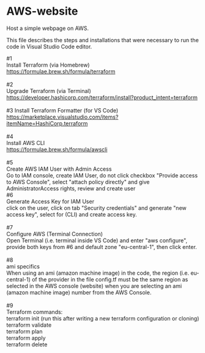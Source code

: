 # AWS-website
Host a simple webpage on AWS.

This file describes the steps and installations that were necessary to run the code in Visual Studio Code editor.

#1  
Install Terraform (via Homebrew)  
https://formulae.brew.sh/formula/terraform  
\
#2  
Upgrade Terraform (via Terminal)  
https://developer.hashicorp.com/terraform/install?product_intent=terraform  
\
#3
Install Terraform Formatter (for VS Code)  
https://marketplace.visualstudio.com/items?itemName=HashiCorp.terraform  
\
#4  
Install AWS CLI  
https://formulae.brew.sh/formula/awscli  
\
#5  
Create AWS IAM User with Admin Access  
Go to IAM console, create IAM User, do not click checkbox "Provide access to AWS Console", select "attach policy directly" and give AdministratorAccess rights, review and create user
\
#6  
Generate Access Key for IAM User  
click on the user, click on tab "Security credentials" and generate "new access key", select for (CLI) and create access key.  
\
#7  
Configure AWS (Terminal Connection)  
Open Terminal (i.e. terminal inside VS Code) and enter "aws configure", provide both keys from #6 and default zone "eu-central-1", then click enter.  
\
#8  
ami specifics  
When using an ami (amazon machine image) in the code, the region (i.e. eu-central-1) of the provider in the file config.tf must be the same region as selected in the AWS console (website) when you are selecting an ami (amazon machine image) number from the AWS Console.  
\
#9  
Terraform commands:  
terraform init (run this after writing a new terraform configuration or cloning)  
terraform validate  
terraform plan  
terraform apply  
terraform delete  
